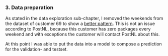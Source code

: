 ### 3. Data preparation
As stated in the data exploration sub-chapter, I removed the weekends from the dataset of customer 69 to show a [better pattern](https://github.com/georgeottens/AppliedDataScience/blob/main/Python_Notebooks/Data_klant_69_overzicht_zonder_weekend.ipynb).
This is not an issue according to PostNL, because this customer has zero packages every weekend and with exceptions the customer will contact PostNL about this.

At this point I was able to put the data into a model to compose a prediction for the validation- and testset.
